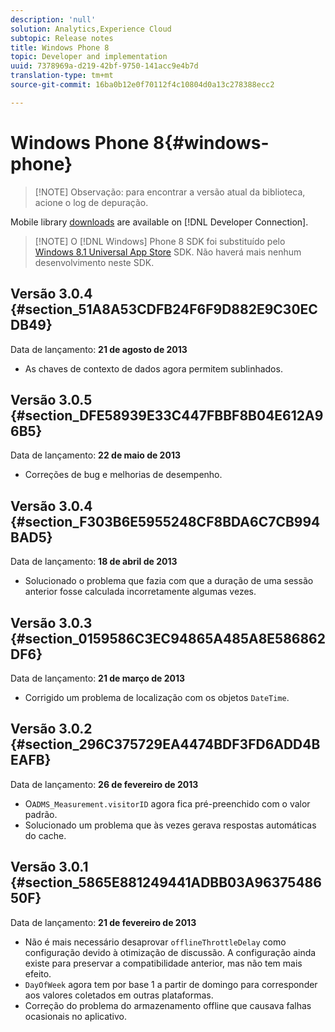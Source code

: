 ```yaml
---
description: 'null'
solution: Analytics,Experience Cloud
subtopic: Release notes
title: Windows Phone 8
topic: Developer and implementation
uuid: 7378969a-d219-42bf-9750-141acc9e4b7d
translation-type: tm+mt
source-git-commit: 16ba0b12e0f70112f4c10804d0a13c278388ecc2

---
```



# Windows Phone 8{#windows-phone}

> [!NOTE] Observação: para encontrar a versão atual da biblioteca, acione o log de depuração.

Mobile library [downloads](https://marketing.adobe.com/developer/get-started/mobile/c-measuring-mobile-applications) are available on [!DNL Developer Connection].

> [!NOTE] O [!DNL Windows] Phone 8 SDK foi substituído pelo [Windows 8.1 Universal App Store](../appmeasurement-release-notes/c-release-notes-winu.md) SDK. Não haverá mais nenhum desenvolvimento neste SDK.

## Versão 3.0.4 {#section_51A8A53CDFB24F6F9D882E9C30ECDB49}

Data de lançamento: **21 de agosto de 2013**

* As chaves de contexto de dados agora permitem sublinhados.

## Versão 3.0.5 {#section_DFE58939E33C447FBBF8B04E612A96B5}

Data de lançamento: **22 de maio de 2013**

* Correções de bug e melhorias de desempenho.

## Versão 3.0.4 {#section_F303B6E5955248CF8BDA6C7CB994BAD5}

Data de lançamento: **18 de abril de 2013**

* Solucionado o problema que fazia com que a duração de uma sessão anterior fosse calculada incorretamente algumas vezes.

## Versão 3.0.3 {#section_0159586C3EC94865A485A8E586862DF6}

Data de lançamento: **21 de março de 2013**

* Corrigido um problema de localização com os objetos `DateTime`.

## Versão 3.0.2 {#section_296C375729EA4474BDF3FD6ADD4BEAFB}

Data de lançamento: **26 de fevereiro de 2013**

* O`ADMS_Measurement.visitorID` agora fica pré-preenchido com o valor padrão.
* Solucionado um problema que às vezes gerava respostas automáticas do cache.

## Versão 3.0.1 {#section_5865E881249441ADBB03A9637548650F}

Data de lançamento: **21 de fevereiro de 2013**

* Não é mais necessário desaprovar `offlineThrottleDelay` como configuração devido à otimização de discussão. A configuração ainda existe para preservar a compatibilidade anterior, mas não tem mais efeito.
* `DayOfWeek` agora tem por base 1 a partir de domingo para corresponder aos valores coletados em outras plataformas.
* Correção do problema do armazenamento offline que causava falhas ocasionais no aplicativo.

